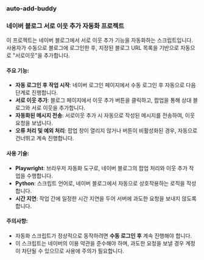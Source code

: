 ### auto-add-buddy

### 네이버 블로그 서로 이웃 추가 자동화 프로젝트

이 프로젝트는 네이버 블로그에서 서로 이웃 추가 기능을 자동화하는 스크립트입니다. 사용자가 수동으로 블로그에 로그인한 후, 지정된 블로그 URL 목록을 기반으로 자동으로 "서로이웃"을 추가합니다.

#### 주요 기능:

- **자동 로그인 후 작업 시작**: 네이버 로그인 페이지에서 수동 로그인 후 자동으로 다음 단계로 진행합니다.
- **서로 이웃 추가**: 블로그 페이지에서 이웃 추가 버튼을 클릭하고, 팝업을 통해 상대 블로그와 서로 이웃을 추가합니다.
- **자동화된 메시지 전송**: 서로이웃 추가 시 자동으로 작성된 메시지를 전송하여, 이웃 요청을 보냅니다.
- **오류 처리 및 예외 처리**: 팝업 창이 열리지 않거나 버튼이 비활성화된 경우, 자동으로 건너뛰고 계속 진행합니다.

#### 사용 기술:

- **Playwright**: 브라우저 자동화 도구로, 네이버 블로그의 팝업 처리와 이웃 추가 작업을 수행합니다.
- **Python**: 스크립트 언어로, 네이버 블로그에서 자동으로 상호작용하는 로직을 작성합니다.
- **시간 지연**: 작업 간에 일정한 시간 지연을 두어 서버에 과도한 요청을 보내지 않도록 합니다.

#### 주의사항:

- 자동화 스크립트가 정상적으로 동작하려면 **수동 로그인 후** 계속 진행해야 합니다.
- 이 스크립트는 네이버의 이용 약관을 준수해야 하며, 과도한 요청을 보낼 경우 계정이 차단될 수 있으므로 사용에 주의가 필요합니다.
